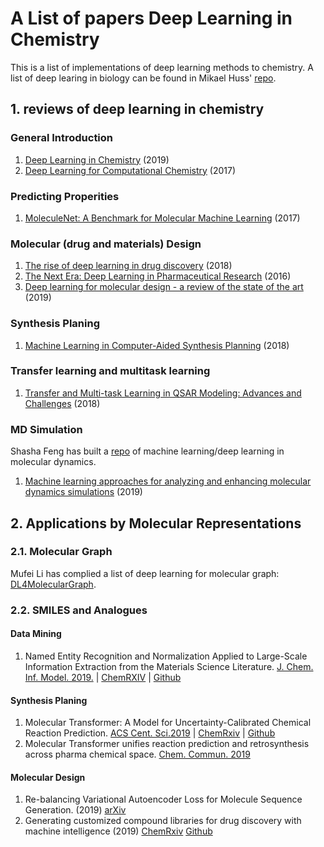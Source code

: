 # A List of papers Deep Learning in Chemistry 

This is a list of implementations of deep learning methods to chemistry. A list of deep learing in biology can be found in Mikael Huss' [repo](https://github.com/hussius/deeplearning-biology). 

## 1. reviews of deep learning in chemistry
  ### General Introduction
  1. [Deep Learning in Chemistry](https://pubs.acs.org/doi/10.1021/acs.jcim.9b00266) (2019)
  2. [Deep Learning for Computational Chemistry](https://onlinelibrary.wiley.com/doi/epdf/10.1002/jcc.24764) (2017)
  ### Predicting Properities
  1. [MoleculeNet: A Benchmark for Molecular Machine Learning](https://arxiv.org/abs/1703.00564) (2017)
  ### Molecular (drug and materials) Design
  1. [The rise of deep learning in drug discovery](https://www.sciencedirect.com/science/article/pii/S1359644617303598) (2018)
  2. [The Next Era: Deep Learning in Pharmaceutical Research](https://www.ncbi.nlm.nih.gov/pubmed/27599991) (2016)
  3. [Deep learning for molecular design - a review of the state of the art](https://arxiv.org/abs/1903.04388) (2019)
  ### Synthesis Planing
  1. [Machine Learning in Computer-Aided Synthesis Planning](https://pubs.acs.org/doi/10.1021/acs.accounts.8b00087) (2018)
  ### Transfer learning and multitask learning
  1. [Transfer and Multi-task Learning in QSAR Modeling: Advances and Challenges](https://www.ncbi.nlm.nih.gov/pmc/articles/PMC5807924/) (2018)
  ### MD Simulation
  Shasha Feng has built a [repo](https://github.com/sha256feng/mldl-md-dynamics) of machine learning/deep learning in  molecular dynamics.
  1. [Machine learning approaches for analyzing and enhancing molecular dynamics simulations](https://arxiv.org/abs/1909.11748) (2019)


## 2. Applications by Molecular Representations

### 2.1. Molecular Graph

Mufei Li has complied a list of deep learning for molecular graph: [DL4MolecularGraph](https://github.com/mufeili/DL4MolecularGraph).

### 2.2. SMILES and Analogues

  #### Data Mining
  1. Named Entity Recognition and Normalization Applied to Large-Scale Information Extraction from the Materials Science Literature. [J. Chem. Inf. Model. 2019.](https://pubs.acs.org/doi/10.1021/acs.jcim.9b00470) | [ChemRXIV](https://chemrxiv.org/articles/Named_Entity_Recognition_and_Normalization_Applied_to_Large-Scale_Information_Extraction_from_the_Materials_Science_Literature/8226068/1) | [Github](https://github.com/materialsintelligence/matscholar)
  
  #### Synthesis Planing
  1. Molecular Transformer: A Model for Uncertainty-Calibrated Chemical Reaction Prediction. [ACS Cent. Sci.2019](https://pubs.acs.org/doi/10.1021/acscentsci.9b00576) | [ChemRxiv](https://chemrxiv.org/articles/Molecular_Transformer_for_Chemical_Reaction_Prediction_and_Uncertainty_Estimation/7297379) | [Github](https://github.com/pschwllr/MolecularTransformer)
  2. Molecular Transformer unifies reaction prediction and retrosynthesis across pharma chemical space. [Chem. Commun. 2019](https://pubs.rsc.org/en/content/articlelanding/2019/CC/c9cc05122h#!divAbstract) 
  
  #### Molecular Design
  1. Re-balancing Variational Autoencoder Loss for Molecule Sequence Generation. (2019) [arXiv](https://arxiv.org/abs/1910.00698)
  2. Generating customized compound libraries for drug discovery with machine intelligence (2019) [ChemRxiv](https://chemrxiv.org/articles/Generating_Customized_Compound_Libraries_for_Drug_Discovery_with_Machine_Intelligence/10119299) [Github](https://github.com/ETHmodlab/virtual_libraries)
